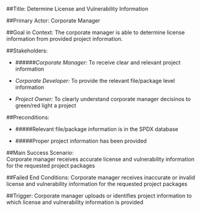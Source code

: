 
##Title: 
Determine License and Vulnerability Information 

##Primary Actor: 
Corporate Manager

##Goal in Context: 
The corporate manager is able to determine license information from provided project information. 

##Stakeholders: 

+ ######*Corporate Manager:* To receive clear and relevant project information 

+ *Corporate Developer:* To provide the relevant file/package level information

+ *Project Owner:* To clearly understand corporate manager decisinos to green/red light a project

##Preconditions: 

+ #####Relevant file/package information is in the SPDX database

+ #####Proper project information has been provided 

##Main Success Scenario:  
Corporate manager receives accurate license and vulnerability information for the requested project packages

##Failed End Conditions: 
Corporate manager receives inaccurate or invalid license and vulnerability information for the requested project packages

##Trigger: 
Corporate manager uploads or identifies project information to which license and vulnerability information is provided 
